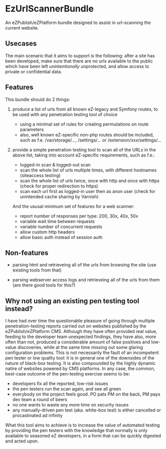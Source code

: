 EzUrlScannerBundle
==================

An eZPublish/eZPlatform bundle designed to assist in url-scanning the current website.

## Usecases

The main scenario that it aims to support is the following: after a site has been developed, make sure that there are no urls available to the public which have been left _unintentionally_ unprotected, and allow access to private or confidential data.

## Features

This bundle should do 2 things:

1. produce a list of urls from all known eZ-legacy and Symfony routes, to be used with any penetration testing tool of choice
    - using a minimal set of rules for creating permutations on route parameters
    - also, well known eZ-specific non-php routes should be included, such as f.e. /var/storage/..., /settings/... or /extension/xxx/settings/...

2. provide a simple penetration testing tool to scan all of the URLs in the above list, taking into account eZ-specific requirements, such as f.e.:
    - logged-in scan & logged-out scan
    - scan the whole list of urls multiple times, with different hostnames (siteaccess testing)
    - scan the whole list of urls twice, once with http and once with https (check for proper redirection to https)
    - scan each url first as logged-in user then as anon user (check for unintended cache sharing by Varnish)
    
    And the ususal minimum set of features for a web scanner:
    - report number of responses per type: 200, 30x, 40x, 50x
    - variable wait time between requests
    - variable number of concurrent requests
    - allow custom http headers
    - allow basic auth instead of session auth

## Non-features

- parsing html and retrieveing all of the urls from browsing the site (use existing tools from that)

- parsing webserver access logs and retrieveing all of the urls from them (are there good tools for this?)

## Why not using an existing pen testing tool instead?

I have had over time the questionable pleasure of going through multiple penetration-testing reports carried out on websites published by the eZPublish/eZPlatform CMS.
Although they have often provided real value, feeding to the developer team unexpected findings, they have also, more often than not, produced a considerable amount of false positives and low-value discoveries, while at the same time missing out some glaring configuration problems.
This is not necessarily the fault of an incompetent pen tester or low quality tool: it is in general one of the downsides of the nature of black-box testing. It is also compounded by the highly dynamic natire of websites powered by CMS platforms.
In any case, the common, best-case outcome of the pen-testing exercise seems to be:
- developers fix all the reported, low-risk issues
- the pen testers run the scan again, and see all green
- everybody on the project feels good. PO pats PM on the back, PM pays dev team a round of beers
- no one wants to waste any more time on security issues
- any manually-driven pen test (aka. white-box test) is either cancelled or procastinated ad infinity

What this tool aims to achieve is to increase the value of automated testing by providing the pen testers with the knowledge that normally is only available to seasoned eZ developers, in a form that can be quickly digested and acted upon.
